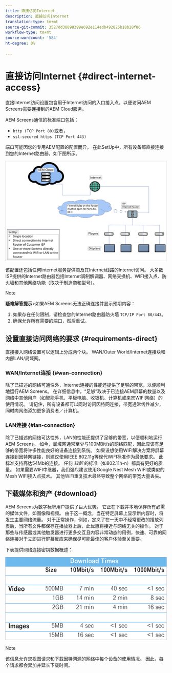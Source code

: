 ```yaml
---
title: 直接访问Internet
description: 直接访问Internet
translation-type: tm+mt
source-git-commit: 3527dd38898399e692e114edb492825b18b28f86
workflow-type: tm+mt
source-wordcount: '584'
ht-degree: 0%

---
```



# 直接访问Internet {#direct-internet-access}

直接Internet访问设置包含用于Internet访问的入口接入点，以便访问AEM Screens需要连接到的AEM Cloud服务。

AEM Screens通信的标准端口包括：
* `http (TCP Port 80)`或者，
* `ssl-secured https (TCP Port 443)`

端口可能因您的专用AEM配置的配置而异。 在此SetUp中，所有设备都直接连接到您的Internet路由器，如下图所示。

![](/help/assets/direct-access-2.png)

该配置还包括任何Internet服务提供商及其Internet线路的Internet访问。 大多数ISP提供的Internet路由器包括Internet调制解调器、网络交换机、WIFI接入点、防火墙和其他网络功能（取决于制造商和型号）。

>[!NOTE]
>**疑难解答提示&#x200B;**>如果AEM Screens无法正确连接并显示预期内容：
>
>1. 如果存在任何限制，请检查您的Internet路由器防火墙 `TCP/IP Port 80/443`。
>1. 确保允许所有需要的端口，然后重试。


## 设置直接访问网络的要求 {#requirements-direct}

直接接入网络设置可以逻辑上分成两个块。 WAN/Outer World/Internet连接块和内部LAN/局域网。

### WAN/Internet连接 {#wan-connection}

除了已描述的网络可通性外，Internet连接的性能还提供了足够的带宽，以便顺利地运行AEM Screens。 在详细信息中，“足够”取决于已连接AEM屏幕的数量以及网络中其他用户（如智能手机、平板电脑、收银机、计算机或来宾WIFI网络）的使用情况。
请记住，所有设备都可以同时访问因特网连接，带宽通常线性减少，同时向网络添加更多消费者／计算机。

### LAN连接 {#lan-connection}

除了已描述的网络可达性外，LAN的性能还提供了足够的带宽，以便顺利地运行AEM Screens。 如今，局域网通常至少与100MBit/s的网络匹配，因此应该有足够的带宽将许多性能良好的设备连接到系统。
如果设想使用WIFI解决方案将屏幕连接到因特网链接，则建议使用IEEE 802.11g等现代WIFI标准作为最低要求。 此标准支持高达54Mb的连接。 任何 *较新* 的标准（如802.11h-n）都具有更好的质量。 如果需要WIFI中继器，我们强烈建议使用Google Nest Mesh WIFI或类似的Mesh WIFI接入点技术。
其他WiFi重复技术最终导致整个网络的带宽大量丢失。

## 下载媒体和资产 {#download}

AEM Screens为数字标牌用户提供了巨大优势。 它正在下载并本地保存所有必需的媒体文件，如图像和视频。 由于这一概念，当在特定屏幕上显示新内容时，将发生主要网络流量。
对于正常操作，例如，定义了在一天中不经常更改的播放列表后，当所有文件都保存在播放器上后，此优惠将接近与网络无关的操作。
对于那些与传感器或其他触发器进行更多交互且内容非常动态的用例，快速、可靠的网络连接对于立即进行屏幕反应来确保尽可能最佳的客户体验至关重要。

下表提供网络连接密钥数据概述：

![](/help/assets/direct-access-1.png)

>[!NOTE]
>该信息允许您视图请求和下载因特网源的网络中每个设备的使用情况。 因此，每个请求都会累加并延长下载时间。